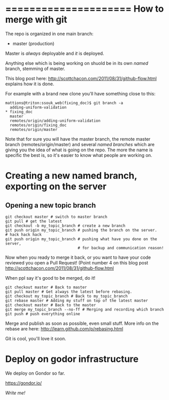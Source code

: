 =====================
How to merge with git
=====================

The repo is organized in one main branch:

 - master (production)
 
Master is _always_ deployable and _it_ is deployed.

Anything else which is being working on shuold be in its own _named_ branch, stemming of 
master.

This blog post here: http://scottchacon.com/2011/08/31/github-flow.html explains how it is done.

For example with a brand new clone you'll have something close to this:

	mattions@triton:ssouk_web(fixing_doc)$ git branch -a
	  adding-uniform-validation
	* fixing_doc
	  master
	  remotes/origin/adding-uniform-validation
	  remotes/origin/fixing_doc
	  remotes/origin/master

Note that for sure you will have the master branch, the remote master branch (remotes/origin/master) and several 
_named branches_ which are giving you the idea of what is going on the repo. 
The more the name is specific the best is, so it's easier to know what people are working on.

Creating a new named branch, exporting on the server
============================================

Opening a new topic branch 
--------------------------

    git checkout master # switch to master branch
    git pull # get the latest 
    git checkout -b my_topic_branch # create a new branch
	git push origin my_topic_branch # pushing the branch on the server.
    # hack hack hack
	git push origin my_topic_branch # pushing what have you done on the server, 
									# for backup and communication reason!

Now when you ready to merge it back, or you want to have your code reviewed you open a Pull Request!
(Point number 4 on this blog post http://scottchacon.com/2011/08/31/github-flow.html

When ppl say it's good to be merged, do it!

    git checkout master # Back to master
    git pull master # Get always the latest before rebasing.
    git checkout my_topic_branch # Back to my_topic_branch
    git rebase master # Adding my stuff on top of the latest master
    git checkout master # Back to the master
    git merge my_topic_branch --no-ff # Merging and recording which branch
    git push # push everything online

Merge and publish as soon as possible, even small stuff.
More info on the rebase are here: http://learn.github.com/p/rebasing.html

Git is cool, you'll love it soon.


Deploy on godor infrastructure
==============================

We deploy on Gondor so far. 

https://gondor.io/

*Write me!*
